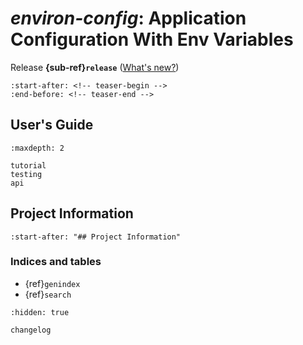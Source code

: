 # *environ-config*: Application Configuration With Env Variables

Release **{sub-ref}`release`**  ([What's new?](changelog))

```{include} ../README.md
:start-after: <!-- teaser-begin -->
:end-before: <!-- teaser-end -->
```


## User's Guide

```{toctree}
:maxdepth: 2

tutorial
testing
api
```

## Project Information

```{include} ../README.md
:start-after: "## Project Information"
```

### Indices and tables

- {ref}`genindex`
- {ref}`search`

```{toctree}
:hidden: true

changelog
```
